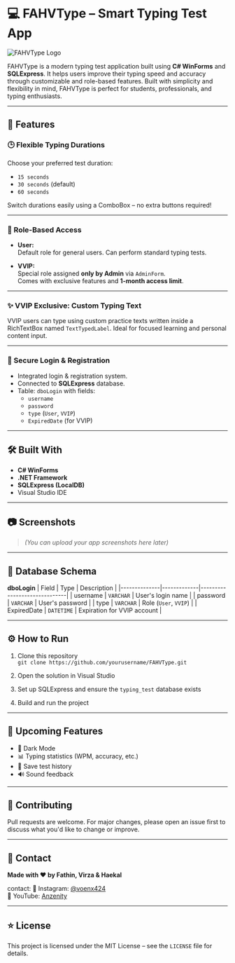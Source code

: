 # 💻 FAHVType – Smart Typing Test App

![FAHVType Logo](https://dummyimage.com/800x200/cccccc/000000&text=FAHVType+Typing+Test+App)

FAHVType is a modern typing test application built using **C# WinForms** and **SQLExpress**. It helps users improve their typing speed and accuracy through customizable and role-based features. Built with simplicity and flexibility in mind, FAHVType is perfect for students, professionals, and typing enthusiasts.

---

## 🚀 Features

### 🕒 Flexible Typing Durations
Choose your preferred test duration:
- `15 seconds`
- `30 seconds` (default)
- `60 seconds`

Switch durations easily using a ComboBox – no extra buttons required!

---

### 👤 Role-Based Access
- **User:**  
  Default role for general users. Can perform standard typing tests.

- **VVIP:**  
  Special role assigned **only by Admin** via `AdminForm`.  
  Comes with exclusive features and **1-month access limit**.

---

### ✨ VVIP Exclusive: Custom Typing Text
VVIP users can type using custom practice texts written inside a RichTextBox named `TextTypedLabel`. Ideal for focused learning and personal content input.

---

### 🔐 Secure Login & Registration
- Integrated login & registration system.
- Connected to **SQLExpress** database.
- Table: `dboLogin` with fields:
  - `username`
  - `password`
  - `type` (`User`, `VVIP`)
  - `ExpiredDate` (for VVIP)

---

## 🛠️ Built With

- **C# WinForms**
- **.NET Framework**
- **SQLExpress (LocalDB)**
- Visual Studio IDE

---

## 📷 Screenshots

> *(You can upload your app screenshots here later)*

---

## 📂 Database Schema

**dboLogin**
| Field        | Type        | Description                  |
|--------------|-------------|------------------------------|
| username     | `VARCHAR`   | User's login name            |
| password     | `VARCHAR`   | User's password              |
| type         | `VARCHAR`   | Role (`User`, `VVIP`)        |
| ExpiredDate  | `DATETIME`  | Expiration for VVIP account  |

---

## ⚙️ How to Run

1. Clone this repository  
   `git clone https://github.com/yourusername/FAHVType.git`

2. Open the solution in Visual Studio

3. Set up SQLExpress and ensure the `typing_test` database exists

4. Build and run the project

---

## 🔮 Upcoming Features

- 🎨 Dark Mode
- 📊 Typing statistics (WPM, accuracy, etc.)
- 💾 Save test history
- 🔊 Sound feedback

---

## 🤝 Contributing

Pull requests are welcome. For major changes, please open an issue first to discuss what you'd like to change or improve.

---

## 📧 Contact

**Made with ❤️ by Fathin, Virza & Haekal**

contact:
📮 Instagram: [@voenx424](https://instagram.com/voenx424)  
📮 YouTube: [Anzenity](https://youtube.com/@anzenity)

---

## ⭐ License

This project is licensed under the MIT License – see the `LICENSE` file for details.
